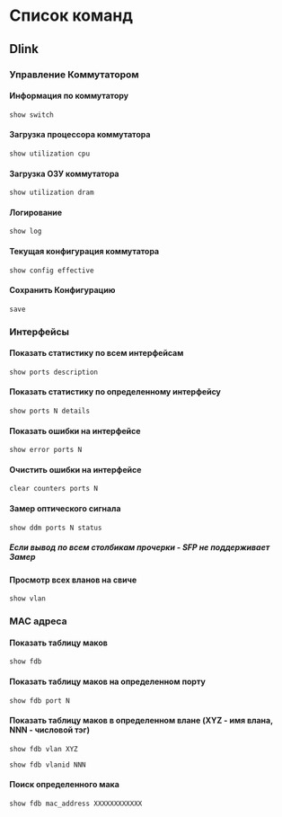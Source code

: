 # Список команд
## Dlink

### Управление Коммутатором
#### Информация по коммутатору
```
show switch
```
#### Загрузка процессора коммутатора
```
show utilization cpu
```
#### Загрузка ОЗУ коммутатора
```
show utilization dram
```
#### Логирование
```
show log
```
#### Текущая конфигурация коммутатора
```
show config effective
```
#### Сохранить Конфигурацию
```
save
```
### Интерфейсы
#### Показать статистику по всем интерфейсам
```
show ports description
```
#### Показать статистику по определенному интерфейсу
```
show ports N details
```
#### Показать ошибки на интерфейсе
```
show error ports N
```

#### Очистить ошибки на интерфейсе
```
clear counters ports N
```
#### Замер оптического сигнала
```
show ddm ports N status
```
##### Если вывод по всем столбикам прочерки - SFP не поддерживает Замер

#### Просмотр всех вланов на свиче
```
show vlan
```

### MAC адреса
#### Показать таблицу маков
```
show fdb
```
#### Показать таблицу маков на определенном порту
```
show fdb port N
```
#### Показать таблицу маков в определенном влане (XYZ - имя влана, NNN - числовой тэг)
```
show fdb vlan XYZ
```
```
show fdb vlanid NNN
```
#### Поиск определенного мака
```
show fdb mac_address XXXXXXXXXXXX
```
